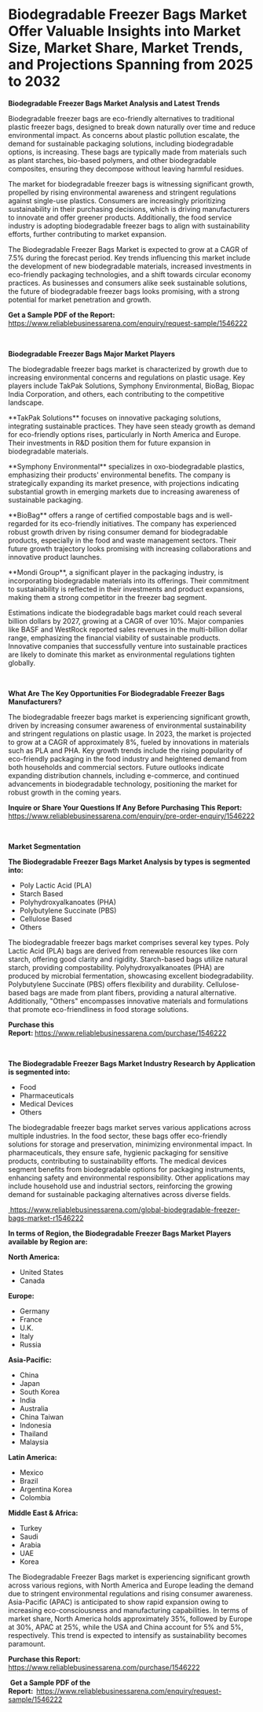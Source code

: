 <p><h1>Biodegradable Freezer Bags Market Offer Valuable Insights into Market Size, Market Share, Market Trends, and Projections Spanning from 2025 to 2032</h1></p><p><strong>Biodegradable Freezer Bags Market Analysis and Latest Trends</strong></p>
<p><p>Biodegradable freezer bags are eco-friendly alternatives to traditional plastic freezer bags, designed to break down naturally over time and reduce environmental impact. As concerns about plastic pollution escalate, the demand for sustainable packaging solutions, including biodegradable options, is increasing. These bags are typically made from materials such as plant starches, bio-based polymers, and other biodegradable composites, ensuring they decompose without leaving harmful residues.</p><p>The market for biodegradable freezer bags is witnessing significant growth, propelled by rising environmental awareness and stringent regulations against single-use plastics. Consumers are increasingly prioritizing sustainability in their purchasing decisions, which is driving manufacturers to innovate and offer greener products. Additionally, the food service industry is adopting biodegradable freezer bags to align with sustainability efforts, further contributing to market expansion.</p><p>The Biodegradable Freezer Bags Market is expected to grow at a CAGR of 7.5% during the forecast period. Key trends influencing this market include the development of new biodegradable materials, increased investments in eco-friendly packaging technologies, and a shift towards circular economy practices. As businesses and consumers alike seek sustainable solutions, the future of biodegradable freezer bags looks promising, with a strong potential for market penetration and growth.</p></p>
<p><strong>Get a Sample PDF of the Report:&nbsp;</strong> <a href="https://www.reliablebusinessarena.com/enquiry/request-sample/1546222?utm_campaign=1841&utm_medium=2&utm_source=Github&utm_content=ia&utm_term=19042025&utm_id=biodegradable-freezer-bags">https://www.reliablebusinessarena.com/enquiry/request-sample/1546222</a></p>
<p>&nbsp;</p>
<p><strong>Biodegradable Freezer Bags Major Market Players</strong></p>
<p><p>The biodegradable freezer bags market is characterized by growth due to increasing environmental concerns and regulations on plastic usage. Key players include TakPak Solutions, Symphony Environmental, BioBag, Biopac India Corporation, and others, each contributing to the competitive landscape.</p><p>**TakPak Solutions** focuses on innovative packaging solutions, integrating sustainable practices. They have seen steady growth as demand for eco-friendly options rises, particularly in North America and Europe. Their investments in R&D position them for future expansion in biodegradable materials.</p><p>**Symphony Environmental** specializes in oxo-biodegradable plastics, emphasizing their products' environmental benefits. The company is strategically expanding its market presence, with projections indicating substantial growth in emerging markets due to increasing awareness of sustainable packaging.</p><p>**BioBag** offers a range of certified compostable bags and is well-regarded for its eco-friendly initiatives. The company has experienced robust growth driven by rising consumer demand for biodegradable products, especially in the food and waste management sectors. Their future growth trajectory looks promising with increasing collaborations and innovative product launches.</p><p>**Mondi Group**, a significant player in the packaging industry, is incorporating biodegradable materials into its offerings. Their commitment to sustainability is reflected in their investments and product expansions, making them a strong competitor in the freezer bag segment.</p><p>Estimations indicate the biodegradable bags market could reach several billion dollars by 2027, growing at a CAGR of over 10%. Major companies like BASF and WestRock reported sales revenues in the multi-billion dollar range, emphasizing the financial viability of sustainable products. Innovative companies that successfully venture into sustainable practices are likely to dominate this market as environmental regulations tighten globally.</p></p>
<p>&nbsp;</p>
<p><strong>What Are The Key Opportunities For Biodegradable Freezer Bags Manufacturers?</strong></p>
<p><p>The biodegradable freezer bags market is experiencing significant growth, driven by increasing consumer awareness of environmental sustainability and stringent regulations on plastic usage. In 2023, the market is projected to grow at a CAGR of approximately 8%, fueled by innovations in materials such as PLA and PHA. Key growth trends include the rising popularity of eco-friendly packaging in the food industry and heightened demand from both households and commercial sectors. Future outlooks indicate expanding distribution channels, including e-commerce, and continued advancements in biodegradable technology, positioning the market for robust growth in the coming years.</p></p>
<p><strong>Inquire or Share Your Questions If Any Before Purchasing This Report:</strong> <a href="https://www.reliablebusinessarena.com/enquiry/pre-order-enquiry/1546222?utm_campaign=1841&utm_medium=2&utm_source=Github&utm_content=ia&utm_term=19042025&utm_id=biodegradable-freezer-bags">https://www.reliablebusinessarena.com/enquiry/pre-order-enquiry/1546222</a></p>
<p>&nbsp;</p>
<p><strong>Market Segmentation</strong></p>
<p><strong>The Biodegradable Freezer Bags Market Analysis by types is segmented into:</strong></p>
<p><ul><li>Poly Lactic Acid (PLA)</li><li>Starch Based</li><li>Polyhydroxyalkanoates (PHA)</li><li>Polybutylene Succinate (PBS)</li><li>Cellulose Based</li><li>Others</li></ul></p>
<p><p>The biodegradable freezer bags market comprises several key types. Poly Lactic Acid (PLA) bags are derived from renewable resources like corn starch, offering good clarity and rigidity. Starch-based bags utilize natural starch, providing compostability. Polyhydroxyalkanoates (PHA) are produced by microbial fermentation, showcasing excellent biodegradability. Polybutylene Succinate (PBS) offers flexibility and durability. Cellulose-based bags are made from plant fibers, providing a natural alternative. Additionally, "Others" encompasses innovative materials and formulations that promote eco-friendliness in food storage solutions.</p></p>
<p><strong>Purchase this Report:&nbsp;</strong><a href="https://www.reliablebusinessarena.com/purchase/1546222?utm_campaign=1841&utm_medium=2&utm_source=Github&utm_content=ia&utm_term=19042025&utm_id=biodegradable-freezer-bags">https://www.reliablebusinessarena.com/purchase/1546222</a></p>
<p>&nbsp;</p>
<p><strong>The Biodegradable Freezer Bags Market Industry Research by Application is segmented into:</strong></p>
<p><ul><li>Food</li><li>Pharmaceuticals</li><li>Medical Devices</li><li>Others</li></ul></p>
<p><p>The biodegradable freezer bags market serves various applications across multiple industries. In the food sector, these bags offer eco-friendly solutions for storage and preservation, minimizing environmental impact. In pharmaceuticals, they ensure safe, hygienic packaging for sensitive products, contributing to sustainability efforts. The medical devices segment benefits from biodegradable options for packaging instruments, enhancing safety and environmental responsibility. Other applications may include household use and industrial sectors, reinforcing the growing demand for sustainable packaging alternatives across diverse fields.</p></p>
<p><a href="https://www.reliablebusinessarena.com/global-biodegradable-freezer-bags-market-r1546222?utm_campaign=1841&utm_medium=2&utm_source=Github&utm_content=ia&utm_term=19042025&utm_id=biodegradable-freezer-bags">&nbsp;https://www.reliablebusinessarena.com/global-biodegradable-freezer-bags-market-r1546222</a></p>
<p><strong>In terms of Region, the Biodegradable Freezer Bags Market Players available by Region are:</strong></p>
<p>
    <p> <strong> North America: </strong>
        <ul>
            <li>United States</li>
            <li>Canada</li>
        </ul>
        </p> 
    <p> <strong> Europe: </strong>
        <ul>
            <li>Germany</li>
            <li>France</li>
            <li>U.K.</li>
            <li>Italy</li>
            <li>Russia</li>
        </ul>
        </p> 
    <p> <strong> Asia-Pacific: </strong>
        <ul>
            <li>China</li>
            <li>Japan</li>
            <li>South Korea</li>
            <li>India</li>
            <li>Australia</li>
            <li>China Taiwan</li>
            <li>Indonesia</li>
            <li>Thailand</li>
            <li>Malaysia</li>
        </ul>
        </p> 
    <p> <strong> Latin America: </strong>
        <ul>
            <li>Mexico</li>
            <li>Brazil</li>
            <li>Argentina Korea</li>
            <li>Colombia</li>
        </ul>
        </p> 
    <p> <strong> Middle East & Africa: </strong>
        <ul>
            <li>Turkey</li>
            <li>Saudi</li>
            <li>Arabia</li>
            <li>UAE</li>
            <li>Korea</li>
        </ul>
    </p>
    </p>
<p><p>The Biodegradable Freezer Bags market is experiencing significant growth across various regions, with North America and Europe leading the demand due to stringent environmental regulations and rising consumer awareness. Asia-Pacific (APAC) is anticipated to show rapid expansion owing to increasing eco-consciousness and manufacturing capabilities. In terms of market share, North America holds approximately 35%, followed by Europe at 30%, APAC at 25%, while the USA and China account for 5% and 5%, respectively. This trend is expected to intensify as sustainability becomes paramount.</p></p>
<p><strong>Purchase this Report: </strong><a href="https://www.reliablebusinessarena.com/purchase/1546222?utm_campaign=1841&utm_medium=2&utm_source=Github&utm_content=ia&utm_term=19042025&utm_id=biodegradable-freezer-bags">https://www.reliablebusinessarena.com/purchase/1546222</a></p>
<p>&nbsp;<strong>Get a Sample PDF of the Report:&nbsp;&nbsp;</strong><a href="https://www.reliablebusinessarena.com/enquiry/request-sample/1546222?utm_campaign=1841&utm_medium=2&utm_source=Github&utm_content=ia&utm_term=19042025&utm_id=biodegradable-freezer-bags">https://www.reliablebusinessarena.com/enquiry/request-sample/1546222</a></p>
<p><strong></strong></p>
<p><p></p><p></p><p></p></p>